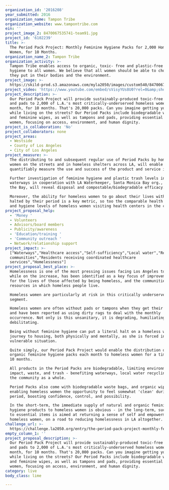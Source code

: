 ```yaml
---
organization_id: '2016208'
year_submitted: 2016
organization_name: Tampon Tribe
organization_website: www.tampontribe.com
ein: ''
project_image_2: 8470067535741-team91.jpg
project_id: '6102239'
title: >-
  The Period Pack Project: Monthly Feminine Hygiene Packs for 2,000 Homeless
  Women, for 10 Months.
organization_name_2: Tampon Tribe
organization_activity: >-
  Tampon Tribe enables access to organic, toxic- free and plastic-free feminine
  hygiene to all women. We believe that all women should be able to chose what
  they put in their bodies and the environment.
project_image: >-
  https://skild-prod.s3.amazonaws.com/myla2050/images/custom540/8470067535741-team91.jpg
project_video: 'https://www.youtube.com/embed/sVisyYUs8U0?rel=0&amp;showinfo=0'
project_description: >-
  Our Period Pack Project will provide sustainably-produced toxic-free tampons
  and pads to 2,000 of L.A.'s most critically-underserved homeless women, every
  month, for 10 months. That's 20,000 packs. Can you imagine getting you period
  while living on the streets? Our Period Packs include biodegradable waste bags
  and feminine wipes, as well as tampons and pads, providing essential items to
  women, focusing on access, environment, and human dignity.
project_is_collaboration: 'No'
project_collaborators: none
project_areas:
  - Westside
  - County of Los Angeles
  - City of Los Angeles
project_measure: >-
  The distributing to and subsequent regular use of Period Packs by homeless
  women on the streets and in homeless shelters across LA, will enable us to
  quantifiably measure the use and success of the product and service itself.

  Further investigation of feminine hygiene and plastic trash levels in our
  waterways in cooperation with LA Waterkeeper, Santa Monica Bay org., and Heal
  the Bay, will reveal disposal and compostable/biodegradable efficacy. 

  Moreover, the ability for homeless women to go about their lives without being
  halted by their period is a key metric, so too the comparable health results
  and hygiene levels of homeless women visiting health centers in the county.
project_proposal_help:
  - 'Money '
  - Volunteers
  - Advisors/board members
  - Publicity/awareness
  - 'Education/training '
  - 'Community outreach '
  - Network/relationship support
project_impact: >-
  ["Waterways","Healthcare access","Self-sufficiency","Local water","Resilient
  communities","Residents receiving coordinated healthcare
  services","Homelessness"]
project_proposal_best_place: >-
  Homelessness is one of the most pressing issues facing Los Angeles today, and
  while on the increase, has been identified as a key focus of improvement both
  for the lives of those affected by being homeless, and the communities and
  resources in which homeless people live.

  Homeless women are particularly at risk in this critically underserved
  segment.

  Homeless women are often without pads or tampons when they get their period
  and have been reported as using dirty rags to deal with the monthly
  occurrence. Not only is this unsanitary, it is degrading, humiliating and
  debilitating. 

  Being without feminine hygiene can put a literal halt on a homeless woman's
  journey to housing, both physically and mentally, as she is forced into a very
  vulnerable situation.

  Quite simply, our Period Pack Project would enable the distribution of 2,000
  organic feminine hygiene packs each month to homeless women for a timespan of
  10 months.

  All products in the Period Packs are biodegradable, limiting environmental
  impact, waste, and trash - benefiting waterways, local water recycling, and
  the community as a whole.

  Period Packs also come with biodegradable waste bags, and organic wipes,
  enabling homeless women the opportunity to feel somewhat 'clean' during her
  period, boosting confidence, control, and possibility.

  In the short-term, the immediate supply of natural and organic feminine
  hygiene products to homeless women is obvious - in the long-term, such access
  to essential items is aimed at returning a sense of self and empowerment to
  homeless women, on a road to reducing homelessness in LA altogether.
challenge_url: >-
  https://challenge.la2050.org/entry/the-period-pack-project-monthly-feminine-hygiene-packs-for-2-000-homeless-women-for-10-months
empty_column_1: ''
project_proposal_description: >-
  Our Period Pack Project will provide sustainably-produced toxic-free tampons
  and pads to 2,000 of L.A.'s most critically-underserved homeless women, every
  month, for 10 months. That's 20,000 packs. Can you imagine getting you period
  while living on the streets? Our Period Packs include biodegradable waste bags
  and feminine wipes, as well as tampons and pads, providing essential items to
  women, focusing on access, environment, and human dignity.
category: live
body_class: lime

---
```

